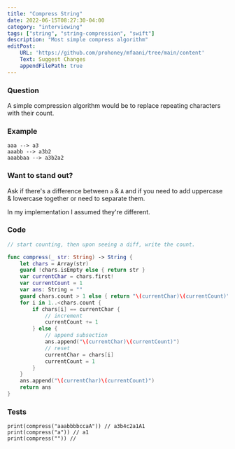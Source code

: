 ```yaml
---
title: "Compress String"
date: 2022-06-15T08:27:30-04:00
category: "interviewing"
tags: ["string", "string-compression", "swift"]
description: "Most simple compress algorithm"
editPost:
    URL: 'https://github.com/prohoney/mfaani/tree/main/content'
    Text: Suggest Changes
    appendFilePath: true
---
```


### Question

A simple compression algorithm would be to replace repeating characters with their count. 

### Example

```
aaa --> a3
aaabb --> a3b2
aaabbaa --> a3b2a2
```

### Want to stand out? 

Ask if there's a difference between `a` & `A` and if you need to add uppercase & lowercase together or need to separate them. 

In my implementation I assumed they're different. 

### Code

```swift
// start counting, then upon seeing a diff, write the count.

func compress(_ str: String) -> String { 
    let chars = Array(str)
    guard !chars.isEmpty else { return str }
    var currentChar = chars.first!
    var currentCount = 1
    var ans: String = ""
    guard chars.count > 1 else { return "\(currentChar)\(currentCount)"}
    for i in 1..<chars.count { 
        if chars[i] == currentChar {
            // increment
            currentCount += 1
        } else {
            // append subsection
            ans.append("\(currentChar)\(currentCount)")
            // reset
            currentChar = chars[i]
            currentCount = 1
        }
    }
    ans.append("\(currentChar)\(currentCount)")
    return ans
}

```

### Tests

```
print(compress("aaabbbbccaA")) // a3b4c2a1A1
print(compress("a")) // a1
print(compress("")) // 
```